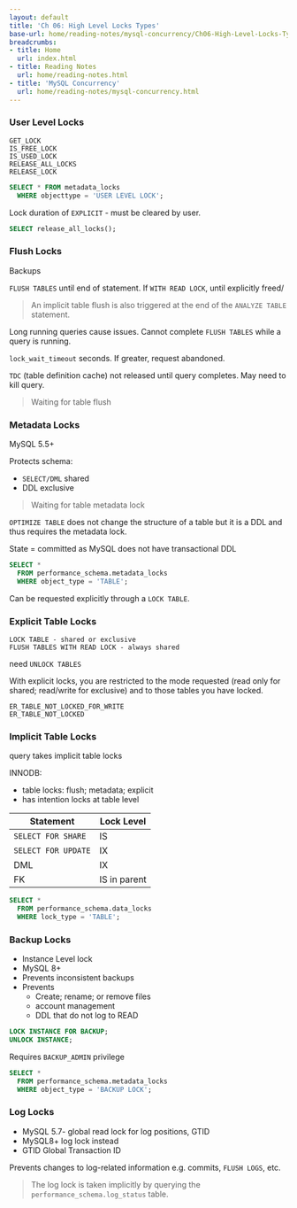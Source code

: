 ```yaml
---
layout: default
title: 'Ch 06: High Level Locks Types'
base-url: home/reading-notes/mysql-concurrency/Ch06-High-Level-Locks-Types.html
breadcrumbs:
- title: Home
  url: index.html
- title: Reading Notes
  url: home/reading-notes.html
- title: 'MySQL Concurrency'
  url: home/reading-notes/mysql-concurrency.html
---
```


### User Level Locks

```text
GET_LOCK
IS_FREE_LOCK
IS_USED_LOCK
RELEASE_ALL_LOCKS
RELEASE_LOCK
```

```sql
SELECT * FROM metadata_locks
  WHERE objecttype = 'USER LEVEL LOCK';
```

Lock duration of `EXPLICIT` - must be cleared by user.

```sql
SELECT release_all_locks();
```

### Flush Locks

Backups

`FLUSH TABLES` until end of statement. If `WITH READ LOCK`, until explicitly freed/

> An implicit table flush is also triggered at the end of the `ANALYZE TABLE` statement.

Long running queries cause issues. Cannot complete `FLUSH TABLES` while a query is running.

`lock_wait_timeout` seconds. If greater, request abandoned.

`TDC` (table definition cache) not released until query completes. May need to kill query.

> Waiting for table flush

### Metadata Locks

MySQL 5.5+

Protects schema:

- `SELECT/DML` shared
- DDL exclusive

> Waiting for table metadata lock

`OPTIMIZE TABLE` does not change the structure of a table but it is a DDL and thus requires the metadata lock.

State = committed as MySQL does not have transactional DDL

```sql
SELECT *
  FROM performance_schema.metadata_locks
  WHERE object_type = 'TABLE';
```

Can be requested explicitly through a `LOCK TABLE`.

### Explicit Table Locks

```text
LOCK TABLE - shared or exclusive
FLUSH TABLES WITH READ LOCK - always shared
```

need `UNLOCK TABLES`

With explicit locks, you are restricted to the mode requested (read only for shared; read/write for exclusive) and to those tables you have locked.

```text
ER_TABLE_NOT_LOCKED_FOR_WRITE
ER_TABLE_NOT_LOCKED
```

### Implicit Table Locks

query takes implicit table locks

INNODB:

- table locks: flush; metadata; explicit
- has intention locks at table level

| Statement | Lock Level |
| --- | --- |
| `SELECT FOR SHARE` | IS |
| `SELECT FOR UPDATE` | IX |
| DML | IX |
| FK | IS in parent |

```sql
SELECT *
  FROM performance_schema.data_locks
  WHERE lock_type = 'TABLE';
```

### Backup Locks

- Instance Level lock
- MySQL 8+
- Prevents inconsistent backups
- Prevents
  - Create; rename; or remove files
  - account management
  - DDL that do not log to READ

```sql
LOCK INSTANCE FOR BACKUP;
UNLOCK INSTANCE;
```

Requires `BACKUP_ADMIN` privilege

```sql
SELECT *
  FROM performance_schema.metadata_locks
  WHERE object_type = 'BACKUP LOCK';
```

### Log Locks

- MySQL 5.7- global read lock for log positions, GTID
- MySQL8+ log lock instead
- GTID Global Transaction ID

Prevents changes to log-related information e.g. commits, `FLUSH LOGS`, etc.

> The log lock is taken implicitly by querying the `performance_schema.log_status` table.

